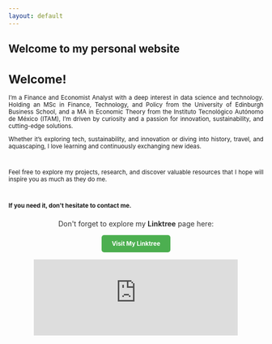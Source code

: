 ```yaml
---
layout: default
---
```


## Welcome to my personal website

<div style="text-align: justify;font-size:smaller;">
<h1>Welcome!</h1>

<p>I’m a Finance and Economist Analyst with a deep interest in data science and technology. Holding an MSc in Finance, Technology, and Policy from the University of Edinburgh Business School, and a MA in Economic Theory from the Instituto Tecnológico Autónomo de México (ITAM), I’m driven by curiosity and a passion for innovation, sustainability, and cutting-edge solutions.

<br>

Whether it’s exploring tech, sustainability, and innovation or diving into history, travel, and aquascaping, I love learning and continuously exchanging new ideas.

<br>

Feel free to explore my projects, research, and discover valuable resources that I hope will inspire you as much as they do me.

<br>

<b>If you need it, don't hesitate to contact me. </b>
<p>

<div style="text-align: center; margin-top: 20px;">
    <p style="font-size: 1.2em; color: #333;">
        Don't forget to explore my <strong>Linktree</strong> page here:
    </p>
    <a href="https://linktr.ee/somniverse" target="_blank"
       style="display: inline-block; padding: 10px 20px; background-color: #4CAF50; color: white; text-decoration: none; font-size: 1em; border-radius: 5px; font-weight: bold;">
        Visit My Linktree
    </a>
</div>

<br>

<div style="text-align: center;">
    <iframe src="https://ghchart.rshah.org/GregSom-MSc" frameborder="0" scrolling="0" width="80%" height="150px" style="max-width: 600px; margin: auto;"></iframe>
</div>
<br>
<br>
